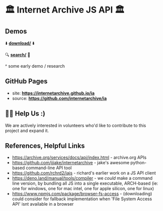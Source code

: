 # 🏛️ Internet Archive JS API 🏛️

## Demos
⬇️ **[download/](examples/download.html)** ⬇️

🔍 **[search/](examples/search.html)** 🔎

^ some early demo / research


## GitHub Pages
- site: **<https://internetarchive.github.io/ia>**
- source: **<https://github.com/internetarchive/ia>**

## 🙏🏽 Help Us :)
We are actively interested in volunteers who'd like to contribute to this project and expand it.


## References, Helpful Links
- <https://archive.org/services/docs/api/index.html> - archive.org APIs
- <https://github.com/jjjake/internetarchive> - jake's awesome python-based command-line API tool
- <https://github.com/rchrd2/iajs> - richard's earlier work on a JS API client
- <https://deno.land/manual/tools/compiler> - we _could_ make a command line version, by bundling all JS into a single executable, ARCH-based (ie: one for windows, one for mac intel, one for apple silicon, one for linux)
- <https://www.npmjs.com/package/browser-fs-access> - (downloading) could consider for fallback implementation when  'File System Access API' isnt available in a browser
